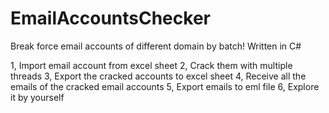EmailAccountsChecker
====================

Break force email accounts of different domain by batch! Written in C#


1, Import email account from excel sheet 
2, Crack them with multiple threads 
3, Export the cracked accounts to excel sheet
4, Receive all the emails of the cracked email accounts 
5, Export emails to eml file 
6, Explore it by yourself
